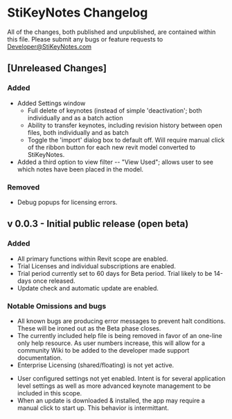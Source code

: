 # StiKeyNotes Changelog
All of the changes, both published and unpublished, are contained within this file. 
Please submit any bugs or feature requests to [Developer@StiKeyNotes.com](Developer@StiKeyNotes.com)

## [Unreleased Changes]
### Added
- Added Settings window
  - Full delete of keynotes (instead of simple 'deactivation'; both individually and as a batch action
  - Ability to transfer keynotes, including revision history between open files, both individually and as batch
  - Toggle the 'import' dialog box to default off. Will require manual click of the ribbon button for each new revit model converted to StiKeyNotes.
- Added a third option to view filter -- "View Used"; allows user to see which notes have been placed in the model.
  
### Removed
- Debug popups for licensing errors.

## v 0.0.3 - Initial public release (open beta)
### Added
- All primary functions within Revit scope are enabled.
- Trial Licenses and individual subscriptions are enabled. 
- Trial period currently set to 60 days for Beta period. Trial likely to be 14-days once released.
- Update check and automatic update are enabled.

### Notable Omissions and bugs
* All known bugs are producing error messages to prevent halt conditions. These will be ironed out as the Beta phase closes.
* The currently included help file is being removed in favor of an one-line only help resource. As user numbers increase, this will allow for a community Wiki to be added to the developer made support documentation.
* Enterprise Licensing (shared/floating) is not yet active.
- User configured settings not yet enabled. Intent is for several application level settings as well as more advanced keynote management to be included in this scope.
- When an update is downloaded & installed, the app may require a manual click to start up. This behavior is intermittant.
